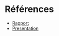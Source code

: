 
# Références 

- [Rapport](https://solicoders.github.io/Ben-nasar-adnan-autoformation-android/rapport.html) 
- [Presentation](https://solicoders.github.io/Ben-nasar-adnan-autoformation-android/presentation.html)

